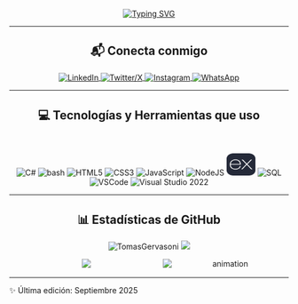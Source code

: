<p align="center">
  <a href="https://github.com/TomasGervasoni">
    <img src="https://readme-typing-svg.demolab.com?font=Fira+Code&duration=6000&pause=1000&color=2AA889&center=true&vCenter=true&width=600&lines=Hola%2C+soy+Tomás+Gervasoni+!!!;Este+es+mi+portafolio;Entusiasta+en+Backend+y+Frontend;Apasionado+por+las+tecnologías+.NET" alt="Typing SVG" />
  </a>
</p>

---

<div align="center">

## 📬 Conecta conmigo
</div>

<p align="center">
<a href="https://www.linkedin.com/in/tomás-gervasoni-47a697263" target="blank">
  <img align="center" src="https://raw.githubusercontent.com/rahuldkjain/github-profile-readme-generator/master/src/images/icons/Social/linked-in-alt.svg" alt="LinkedIn" height="30" width="40" />
</a>
<a href="https://x.com/tomasgerva82405" target="blank">
  <img align="center" src="https://raw.githubusercontent.com/rahuldkjain/github-profile-readme-generator/master/src/images/icons/Social/twitter.svg" alt="Twitter/X" height="30" width="40" />
</a>
<a href="https://www.instagram.com/tomas.gervasoni" target="blank">
  <img align="center" src="https://raw.githubusercontent.com/rahuldkjain/github-profile-readme-generator/master/src/images/icons/Social/instagram.svg" alt="Instagram" height="30" width="40" />
</a>
<a href="https://wa.me/543521453400" target="blank">
  <img align="center" src="https://raw.githubusercontent.com/rahuldkjain/github-profile-readme-generator/master/src/images/icons/Social/whatsapp.svg" alt="WhatsApp" height="30" width="40" />
</a>
</p>

---

<div align="center">

## 💻 Tecnologías y Herramientas que uso
</div>

<br/>

<p align="center">
<img src="https://cdn.jsdelivr.net/gh/devicons/devicon/icons/csharp/csharp-original.svg" height="40" width="52" alt="C#" />
<img src="https://cdn.jsdelivr.net/gh/devicons/devicon/icons/bash/bash-original.svg" height="40" width="52" alt="bash" />
<img src="https://cdn.jsdelivr.net/gh/devicons/devicon/icons/html5/html5-original.svg" height="40" width="52" alt="HTML5" />
<img src="https://cdn.jsdelivr.net/gh/devicons/devicon/icons/css3/css3-original.svg" height="40" width="52" alt="CSS3" />
<img src="https://cdn.jsdelivr.net/gh/devicons/devicon/icons/javascript/javascript-original.svg" height="40" width="52" alt="JavaScript" />
<img src="https://cdn.jsdelivr.net/gh/devicons/devicon/icons/nodejs/nodejs-original.svg" height="40" width="52" alt="NodeJS" />
<img src="https://raw.githubusercontent.com/tandpfun/skill-icons/main/icons/ExpressJS-Dark.svg" height="40" width="52" alt="ExpressJS" />
<img src="https://cdn.jsdelivr.net/gh/devicons/devicon/icons/mysql/mysql-original.svg" height="40" width="52" alt="SQL" />
<img src="https://cdn.jsdelivr.net/gh/devicons/devicon/icons/vscode/vscode-original.svg" height="40" width="52" alt="VSCode" />
<img src="https://cdn.jsdelivr.net/gh/devicons/devicon/icons/visualstudio/visualstudio-plain.svg" height="40" width="52" alt="Visual Studio 2022" />
</p>

---

<div align="center">

## 📊 Estadísticas de GitHub
</div>

<p align="center">
  <img width="45%" src="https://github-readme-streak-stats.herokuapp.com/?user=TomasGervasoni&theme=gotham&show_icons=true" alt="TomasGervasoni"/>
  <img width="45%" src="https://github-readme-stats.vercel.app/api?username=TomasGervasoni&show_icons=true&theme=gotham"/>
</p>

<p align="center">
  <img width="45%" src="https://github-readme-stats.vercel.app/api/top-langs/?username=TomasGervasoni&theme=gotham"/>
  <img width="45%" align="right" src="https://github.com/Adam-pw/Adam-pw/blob/main/animation_500_kxa883sd.gif" alt="animation" />
</p>

---

✨ Última edición: Septiembre 2025  
